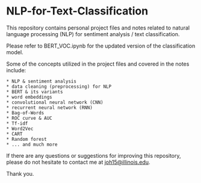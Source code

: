 # NLP-for-Text-Classification

This repository contains personal project files and notes related to natural language processing (NLP) for sentiment analysis / text classification.

Please refer to BERT_VOC.ipynb for the updated version of the classification model.

Some of the concepts utilized in the project files and covered in the notes include:

    * NLP & sentiment analysis
    * data cleaning (preprocessing) for NLP
    * BERT & its variants
    * word embeddings
    * convolutional neural network (CNN)
    * recurrent neural network (RNN)
    * Bag-of-Words
    * ROC curve & AUC
    * Tf-idf
    * Word2Vec
    * CART
    * Random forest
    * ... and much more

If there are any questions or suggestions for improving this repository, please do not hesitate to contact me at joh15@illinois.edu.


Thank you.

